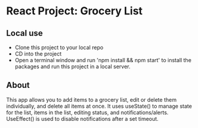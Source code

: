 # React Project: Grocery List

## Local use

- Clone this project to your local repo
- CD into the project
- Open a terminal window and run 'npm install && npm start' to install the packages and run this project in a local server.

## About

This app allows you to add items to a grocery list, edit or delete them individually, and delete all items at once. It uses useState() to manage state for the list, items in the list, editing status, and notifications/alerts. UseEffect() is used to disable notifications after a set timeout.
